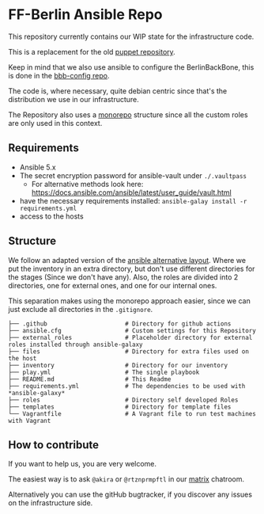 # FF-Berlin Ansible Repo

This repository currently contains our WIP state for the infrastructure code.

This is a replacement for the old [puppet repository](https://github.com/freifunk-berlin/puppet).

Keep in mind that we also use ansible to configure the BerlinBackBone, this is done in the [bbb-config repo](https://github.com/freifunk-berlin/bbb-configs).



The code is, where necessary, quite debian centric since that's the distribution we use in our infrastructure.

The Repository also uses a [monorepo](https://en.wikipedia.org/wiki/Monorepo) structure since all the custom roles are only used in this context. 


## Requirements
- Ansible 5.x
- The secret encryption password for ansible-vault under `./.vaultpass` 
  - For alternative methods look here: https://docs.ansible.com/ansible/latest/user_guide/vault.html
- have the necessary requirements installed: `ansible-galay install -r requirements.yml` 
- access to the hosts

## Structure

We follow an adapted version of the [ansible alternative layout](https://docs.ansible.com/ansible/2.8/user_guide/playbooks_best_practices.html#alternative-directory-layout).
Where we put the inventory in an extra directory, but don't use different directories for the stages (Since we don't have any).
Also, the roles are divided into 2 directories, one for external ones, and one for our internal ones.

This separation makes using the monorepo approach easier, since we can just exclude all directories in the `.gitignore`.

```
├── .github                      # Directory for github actions
├── ansible.cfg                  # Custom settings for this Repository
├── external_roles               # Placeholder directory for external roles installed through ansible-galaxy 
├── files                        # Directory for extra files used on the host
├── inventory                    # Directory for our inventory
├── play.yml                     # The single playbook
├── README.md                    # This Readme
├── requirements.yml             # The dependencies to be used with *ansible-galaxy*
├── roles                        # Directory self developed Roles
├── templates                    # Directory for template files
└── Vagrantfile                  # A Vagrant file to run test machines with Vagrant
```

## How to contribute

If you want to help us, you are very welcome.

The easiest way is to ask `@akira` or `@rtznprmpftl` in our [matrix](https://app.element.io/#/room/#berlin.freifunk.net:matrix.org) chatroom.

Alternatively you can use the gitHub bugtracker, if you discover any issues on the infrastructure side.
